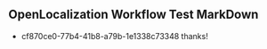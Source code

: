 ## OpenLocalization Workflow Test MarkDown
* cf870ce0-77b4-41b8-a79b-1e1338c73348 thanks!

<!--HONumber=Aug16_HO4-->



